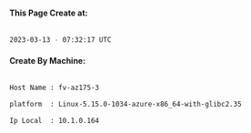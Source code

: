 
   
#### This Page Create at:

```bash

2023-03-13 - 07:32:17 UTC

```

#### Create By Machine:

```bash

Host Name : fv-az175-3

platform  : Linux-5.15.0-1034-azure-x86_64-with-glibc2.35

Ip Local  : 10.1.0.164

```

